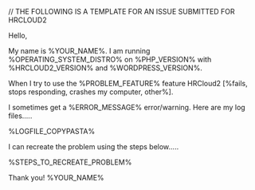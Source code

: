 // THE FOLLOWING IS A TEMPLATE FOR AN ISSUE SUBMITTED FOR HRCLOUD2



Hello,

My name is %YOUR_NAME%. I am running %OPERATING_SYSTEM_DISTRO% on %PHP_VERSION% with %HRCLOUD2_VERSION% and %WORDPRESS_VERSION%.

When I try to use the %PROBLEM_FEATURE% feature HRCloud2 [%fails, stops responding, crashes my computer, other%].

I sometimes get a %ERROR_MESSAGE% error/warning. Here are my log files.....

%LOGFILE_COPYPASTA%

I can recreate the problem using the steps below.....

%STEPS_TO_RECREATE_PROBLEM%

Thank you!
%YOUR_NAME%
